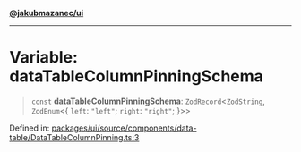[**@jakubmazanec/ui**](../README.md)

---

# Variable: dataTableColumnPinningSchema

> `const` **dataTableColumnPinningSchema**: `ZodRecord`\<`ZodString`, `ZodEnum`\<\{ `left`:
> `"left"`; `right`: `"right"`; \}\>\>

Defined in:
[packages/ui/source/components/data-table/DataTableColumnPinning.ts:3](https://github.com/jakubmazanec/tools/blob/026d472564678641afd0039e9c07d936f221ca46/packages/ui/source/components/data-table/DataTableColumnPinning.ts#L3)

